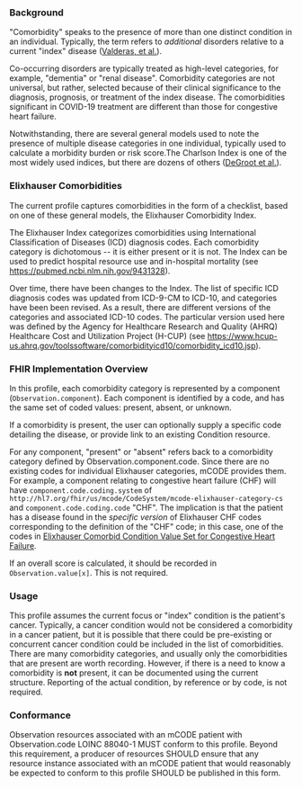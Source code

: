 ### Background

"Comorbidity" speaks to the presence of more than one distinct condition in an individual. Typically, the term refers to *additional* disorders relative to a current "index" disease ([Valderas, et al.](https://www.ncbi.nlm.nih.gov/pmc/articles/PMC2713155/)).

Co-occurring disorders are typically treated as high-level categories, for example, "dementia" or "renal disease". Comorbidity categories are not universal, but rather, selected because of their clinical significance to the diagnosis, prognosis, or treatment of the index disease. The comorbidities significant in COVID-19 treatment are different than those for congestive heart failure.

Notwithstanding, there are several general models used to note the presence of multiple disease categories in one individual, typically used to calculate a morbidity burden or risk score.The Charlson Index is one of the most widely used indices, but there are dozens of others ([DeGroot et al.](https://pubmed.ncbi.nlm.nih.gov/12725876/)).

### Elixhauser Comorbidities

The current profile captures comorbidities in the form of a checklist, based on one of these general models, the Elixhauser Comorbidity Index.

The Elixhauser Index categorizes comorbidities using International Classification of Diseases (ICD) diagnosis codes. Each comorbidity category is dichotomous -- it is either present or it is not. The Index can be used to predict hospital resource use and in-hospital mortality (see <https://pubmed.ncbi.nlm.nih.gov/9431328>).

Over time, there have been changes to the Index. The list of specific ICD diagnosis codes was updated from ICD-9-CM to ICD-10, and categories have been been revised. As a result, there are different versions of the categories and associated ICD-10 codes. The particular version used here was defined by the Agency for Healthcare Research and Quality (AHRQ) Healthcare Cost and Utilization Project (H-CUP) (see <https://www.hcup-us.ahrq.gov/toolssoftware/comorbidityicd10/comorbidity_icd10.jsp>).

### FHIR Implementation Overview

In this profile, each comorbidity category is represented by a component (`Observation.component`). Each component is identified by a code, and has the same set of coded values: present, absent, or unknown.

If a comorbidity is present, the user can optionally supply a specific code detailing the disease, or provide link to an existing Condition resource.

For any component, "present" or "absent" refers back to a comorbidity category defined by Observation.component.code. Since there are no existing codes for individual Elixhauser categories, mCODE provides them. For example, a component relating to congestive heart failure (CHF) will have `component.code.coding.system` of `http://hl7.org/fhir/us/mcode/CodeSystem/mcode-elixhauser-category-cs` and `component.code.coding.code` "CHF". The implication is that the patient has a disease found in the *specific version* of Elixhauser CHF codes corresponding to the definition of the "CHF" code; in this case, one of the codes in [Elixhauser Comorbid Condition Value Set for Congestive Heart Failure](ValueSet-elixhauser-congestive-heart-failure-vs.html).

If an overall score is calculated, it should be recorded in `Observation.value[x]`. This is not required.

### Usage

This profile assumes the current focus or "index" condition is the patient's cancer. Typically, a cancer condition would not be considered a comorbidity in a cancer patient, but it is possible that there could be pre-existing or concurrent cancer condition could be included in the list of comorbidities. There are many comorbidity categories, and usually only the comorbidities that are present are worth recording. However, if there is a need to know a comorbidity is **not** present, it can be documented using the current structure. Reporting of the actual condition, by reference or by code, is not required.

### Conformance

Observation resources associated with an mCODE patient with Observation.code LOINC 88040-1 MUST conform to this profile. Beyond this requirement, a producer of resources SHOULD ensure that any resource instance associated with an mCODE patient that would reasonably be expected to conform to this profile SHOULD be published in this form.


